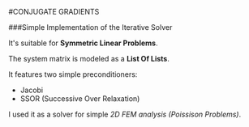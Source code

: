 #CONJUGATE GRADIENTS

###Simple Implementation of the Iterative Solver

It's suitable for **Symmetric Linear Problems**.

The system matrix is modeled as a **List Of Lists**.

It features two simple preconditioners:

* Jacobi
* SSOR (Successive Over Relaxation)

I used it as a solver for simple *2D FEM analysis (Poissison Problems)*. 
